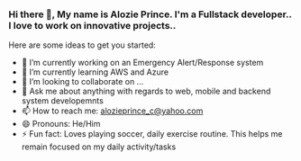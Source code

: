 ### Hi there 👋, My name is Alozie Prince. I'm a Fullstack developer.. I love to work on innovative projects..

Here are some ideas to get you started:

- 🔭 I’m currently working on an Emergency Alert/Response system
- 🌱 I’m currently learning AWS and Azure
- 👯 I’m looking to collaborate on ...
- 💬 Ask me about anything with regards to web, mobile and backend system developemnts
- 📫 How to reach me: alozieprince_c@yahoo.com
- 😄 Pronouns: He/Him
- ⚡ Fun fact: Loves playing soccer, daily exercise routine. This helps me remain focused on my daily activity/tasks
